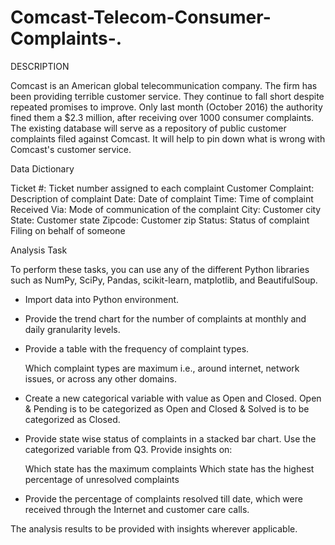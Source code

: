 # Comcast-Telecom-Consumer-Complaints-.
DESCRIPTION

Comcast is an American global telecommunication company. The firm has been providing terrible customer service. They continue to fall short despite repeated promises to improve. Only last month (October 2016) the authority fined them a $2.3 million, after receiving over 1000 consumer complaints.
The existing database will serve as a repository of public customer complaints filed against Comcast.
It will help to pin down what is wrong with Comcast's customer service.

Data Dictionary

   Ticket #: Ticket number assigned to each complaint
   Customer Complaint: Description of complaint
    Date: Date of complaint
    Time: Time of complaint
    Received Via: Mode of communication of the complaint
    City: Customer city
    State: Customer state
    Zipcode: Customer zip
    Status: Status of complaint
    Filing on behalf of someone

Analysis Task

To perform these tasks, you can use any of the different Python libraries such as NumPy, SciPy, Pandas, scikit-learn, matplotlib, and BeautifulSoup.

- Import data into Python environment.
- Provide the trend chart for the number of complaints at monthly and daily granularity levels.
- Provide a table with the frequency of complaint types.

    Which complaint types are maximum i.e., around internet, network issues, or across any other domains.

- Create a new categorical variable with value as Open and Closed. Open & Pending is to be categorized as Open and Closed & Solved is to be categorized as Closed.
- Provide state wise status of complaints in a stacked bar chart. Use the categorized variable from Q3. Provide insights on:

    Which state has the maximum complaints
    Which state has the highest percentage of unresolved complaints

- Provide the percentage of complaints resolved till date, which were received through the Internet and customer care calls.

The analysis results to be provided with insights wherever applicable.
